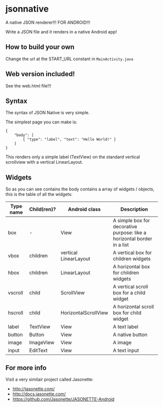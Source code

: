 # jsonnative
A native JSON renderer!!! FOR ANDROID!!!

Write a JSON file and it renders in a native Android app!

## How to build your own
Change the url at the START_URL constant in `MainActivity.java`

## Web version included!
See the web.html file!!!

## Syntax
The syntax of JSON Native is very simple.

The simplest page you can make is:
```
{
    "body": [
        { "type": "label", "text": "Hello World!" }
    ]
}
```
This renders only a simple label (TextView) on the standard vertical scrollview with a vertical LinearLayout.

## Widgets
So as you can see contains the body contains a array of widgets / objects, this is the table of all the widgets:

| Type name     | Child(ren)?   | Android class | Description  |
| ------------- |---------------| ------------- | ------------ |
| box           | -             | View          | A simple box for decorative purpose: like a horizontal border in a list |
| vbox          | children      | vertical LinearLayout | A vertical box for children widgets|
| hbox          | children      | LinearLayout | A horizontal box for children widgets|
| vscroll       | child      | ScrollView | A vertical scroll box for a child widget|
| hscroll       | child     | HorizontalScrollView | A horizontal scroll box for child widget|
| label         | TextView             | View          | A text label |
| button        | Button             | View          | A native button |
| image         | ImageView             | View          | A image |
| input         | EditText             | View          | A text input |

## For more info
Visit a very similair project called Jasonette:
- http://jasonette.com/
- http://docs.jasonette.com/
- https://github.com/Jasonette/JASONETTE-Android
